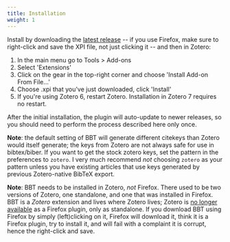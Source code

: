 ```yaml
---
title: Installation
weight: 1
---
```


Install by downloading the [latest release](https://github.com/retorquere/zotero-better-bibtex/releases/latest) -- if you use Firefox, make sure to right-click and save the XPI file, not just clicking it -- and then in Zotero:

1. In the main menu go to Tools > Add-ons
2. Select 'Extensions'
3. Click on the gear in the top-right corner and choose 'Install Add-on From File...'
4. Choose .xpi that you've just downloaded, click 'Install'
5. If you're using Zotero 6, restart Zotero. Installation in Zotero 7 requires no restart.

After the initial installation, the plugin will auto-update to newer releases, so you should need to perform the process described here only once. 

**Note**: the default setting of BBT will generate different citekeys than Zotero would itself generate; the keys from Zotero are not always safe for use in bibtex/biber. If you want to get the stock zotero keys, set the pattern in the preferences to `zotero`. I very much recommend *not* choosing `zotero` as your pattern unless you have existing articles that use keys generated by previous Zotero-native BibTeX export.

**Note**: BBT needs to be installed in Zotero, *not* Firefox. There used to be two versions of Zotero, one standalone, and one that was installed in Firefox. BBT is a *Zotero* extension and lives where Zotero lives; Zotero is [no longer available](https://www.zotero.org/blog/zotero-5-and-firefox-faq/) as a Firefox plugin, only as standalone. If you download BBT using Firefox by simply (left)clicking on it, Firefox will download it, think it is a Firefox plugin, try to install it, and will fail with a complaint it is corrupt, hence the right-click and save.
